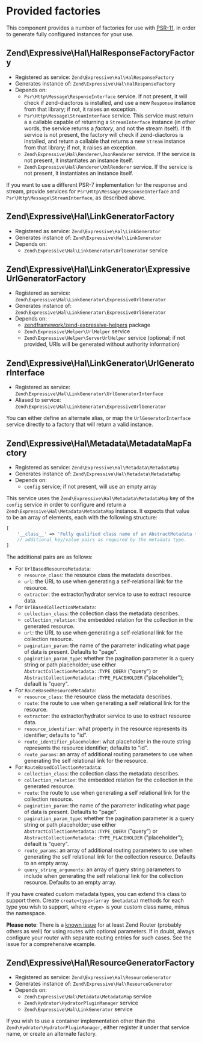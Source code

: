 # Provided factories

This component provides a number of factories for use with
[PSR-11](http://www.php-fig.org/psr/psr-11/), in order to generate fully
configured instances for your use.

## Zend\Expressive\Hal\HalResponseFactoryFactory

- Registered as service: `Zend\Expressive\Hal\HalResponseFactory`
- Generates instance of: `Zend\Expressive\Hal\HalResponseFactory`
- Depends on:
    - `Psr\Http\Message\ResponseInterface` service. If not present, it will
      check if zend-diactoros is installed, and use a new `Response` instance
      from that library; if not, it raises an exception.
    - `Psr\Http\Message\StreamInterface` service. This service must return a
      a callable capable of returning a `StreamInterface` instance (in other
      words, the service returns a _factory_, and not the stream itself). If th
      service is not present, the factory will check if zend-diactoros is
      installed, and return a callable that returns a new `Stream` instance from
      that library; if not, it raises an exception.
    - `Zend\Expressive\Hal\Renderer\JsonRenderer` service. If the service is not
      present, it instantiates an instance itself.
    - `Zend\Expressive\Hal\Renderer\XmlRenderer` service. If the service is not
      present, it instantiates an instance itself.

If you want to use a different PSR-7 implementation for the response and stream,
provide services for `Psr\Http\Message\ResponseInterface` and
`Psr\Http\Message\StreamInterface`, as described above.

## Zend\Expressive\Hal\LinkGeneratorFactory

- Registered as service: `Zend\Expressive\Hal\LinkGenerator`
- Generates instance of: `Zend\Expressive\Hal\LinkGenerator`
- Depends on:
    - `Zend\Expressive\Hal\LinkGenerator\UrlGenerator` service

## Zend\Expressive\Hal\LinkGenerator\ExpressiveUrlGeneratorFactory

- Registered as service: `Zend\Expressive\Hal\LinkGenerator\ExpressiveUrlGenerator`
- Generates instance of: `Zend\Expressive\Hal\LinkGenerator\ExpressiveUrlGenerator`
- Depends on:
    - [zendframework/zend-expressive-helpers](https://github.com/zendframework/zend-expressive-helpers) package
    - `Zend\Expressive\Helper\UrlHelper` service
    - `Zend\Expressive\Helper\ServerUrlHelper` service (optional; if not provided,
      URIs will be generated without authority information)

## Zend\Expressive\Hal\LinkGenerator\UrlGeneratorInterface

- Registered as service: `Zend\Expressive\Hal\LinkGenerator\UrlGeneratorInterface`
- Aliased to service: `Zend\Expressive\Hal\LinkGenerator\ExpressiveUrlGenerator`

You can either define an alternate alias, or map the `UrlGeneratorInterface` service
directly to a factory that will return a valid instance.

## Zend\Expressive\Hal\Metadata\MetadataMapFactory

- Registered as service: `Zend\Expressive\Hal\Metadata\MetadataMap`
- Generates instance of: `Zend\Expressive\Hal\Metadata\MetadataMap`
- Depends on:
    - `config` service; if not present, will use an empty array

This service uses the `Zend\Expressive\Hal\Metadata\MetadataMap` key of the `config` service in
order to configure and return a `Zend\Expressive\Hal\Metadata\MetadataMap` instance. It expects
that value to be an array of elements, each with the following structure:

```php
[
    '__class__' => 'Fully qualified class name of an AbstractMetadata type',
    // additional key/value pairs as required by the metadata type.
]
```

The additional pairs are as follows:

- For `UrlBasedResourceMetadata`:
    - `resource_class`: the resource class the metadata describes.
    - `url`: the URL to use when generating a self-relational link for the
      resource.
    - `extractor`: the extractor/hydrator service to use to extract resource
      data.
- For `UrlBasedCollectionMetadata`:
    - `collection_class`: the collection class the metadata describes.
    - `collection_relation`: the embedded relation for the collection in the
      generated resource.
    - `url`: the URL to use when generating a self-relational link for the
      collection resource.
    - `pagination_param`: the name of the parameter indicating what page of data
      is present. Defaults to "page".
    - `pagination_param_type`: whether the pagination parameter is a query string
      or path placeholder; use either `AbstractCollectionMetadata::TYPE_QUERY`
      ("query") or `AbstractCollectionMetadata::TYPE_PLACEHOLDER` ("placeholder");
      default is "query".
- For `RouteBasedResourceMetadata`:
    - `resource_class`: the resource class the metadata describes.
    - `route`: the route to use when generating a self relational link for the
      resource.
    - `extractor`: the extractor/hydrator service to use to extract resource
      data.
    - `resource_identifier`: what property in the resource represents its
      identifier; defaults to "id".
    - `route_identifier_placeholder`: what placeholder in the route string
      represents the resource identifier; defaults to "id".
    - `route_params`: an array of additional routing parameters to use when
      generating the self relational link for the resource.
- For `RouteBasedCollectionMetadata`:
    - `collection_class`: the collection class the metadata describes.
    - `collection_relation`: the embedded relation for the collection in the
      generated resource.
    - `route`: the route to use when generating a self relational link for the
      collection resource.
    - `pagination_param`: the name of the parameter indicating what page of data
      is present. Defaults to "page".
    - `pagination_param_type`: whether the pagination parameter is a query string
      or path placeholder; use either `AbstractCollectionMetadata::TYPE_QUERY`
      ("query") or `AbstractCollectionMetadata::TYPE_PLACEHOLDER` ("placeholder");
      default is "query".
    - `route_params`: an array of additional routing parameters to use when
      generating the self relational link for the collection resource. Defaults
      to an empty array.
    - `query_string_arguments`: an array of query string parameters to include
      when generating the self relational link for the collection resource.
      Defaults to an empty array.

If you have created custom metadata types, you can extend this class to
support them. Create `create<type>(array $metadata)` methods for each
type you wish to support, where `<type>` is your custom class name, minus
the namespace.

**Please note**: There is a [known issue](https://github.com/zendframework/zend-expressive-hal/issues/5) for at least Zend Router (probably
others as well) for using routes with optional parameters. If in doubt, always
configure your router with separate routing entries for such cases. See the
issue for a comprehensive example.

## Zend\Expressive\Hal\ResourceGeneratorFactory

- Registered as service: `Zend\Expressive\Hal\ResourceGenerator`
- Generates instance of: `Zend\Expressive\Hal\ResourceGenerator`
- Depends on:
    - `Zend\Expressive\Hal\Metadata\MetadataMap` service
    - `Zend\Hydrator\HydratorPluginManager` service
    - `Zend\Expressive\Hal\LinkGenerator` service

If you wish to use a container implementation other than the
`Zend\Hydrator\HydratorPluginManager`, either register it under that service
name, or create an alternate factory.
